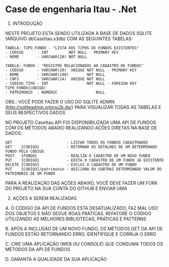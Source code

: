 # Case de engenharia Itau - .Net

1. INTRODUÇÃO

NESTE PROJETO ESTA SENDO UTILIZADA A BASE DE DADOS SQLITE (ARQUIVO dbCaseItau.s3db) COM AS SEGUINTES TABELAS:

	TABELA: TIPO_FUNDO - "LISTA DOS TIPOS DE FUNDOS EXISTENTES"
	- CODIGO      - INT         NOT NULL - PRIMARY KEY
	- NOME        - VARCHAR(20) NOT NULL

	TABELA: FUNDO - "REGISTRO RELACIONADOS AO CADASTRO DE FUNDOS"
	- CODIGO      - VARCHAR(20)  UNIQUE NOT NULL - PRIMARY KEY
	- NOME        - VARCHAR(100)        NOT NULL
	- CNPJ        - VARCHAR(14)  UNIQUE NOT NULL
	- CODIGO_TIPO - INT                 NOT NULL - FOREIGN KEY TIPO_FUNDO(CODIGO)
	- PATRIMONIO  - NUMERIC                 NULL

OBS.: VOCÊ PODE FAZER O USO DO SQLITE ADMIN (http://sqliteadmin.orbmu2k.de/) PARA VISUALIZAR TODAS AS TABELAS E SEUS RESPECTIVOS DADOS

NO PROJETO CaseItau.API FOI DISPONIBILIZADA UMA API DE FUNDOS COM OS MÉTODOS ABAIXO REALIZANDO AÇÕES DIRETAS NA BASE DE DADOS:

	GET                        - LISTAR TODOS OS FUNDOS CADASTRADOS
	GET    {CODIGO}            - RETORNAR OS DETALHES DE UM DETERMINADO FUNDO PELO CÓDIGO
	POST   {FUNDO}             - REALIZA O CADASTRO DE UM NOVO FUNDO
	PUT    {CODIGO}            - EDITA O CADASTRO DE UM FUNDO JÁ EXISTENTE
	DELETE {CODIGO}            - EXCLUI O CADASTRO DE UM FUNDO
	PUT    {CODIGO}/patrimonio - ADICIONA OU SUBTRAI DETERMINADO VALOR DO PATRIMONIO DE UM FUNDO
	
PARA A REALIZAÇÃO DAS AÇÕES ABAIXO, VOCÊ DEVE FAZER UM FORK DO PROJETO NA SUA CONTA DO GITHUB E ENVIAR UMA

2. AÇÕES A SEREM REALIZADAS

A. O CÓDIGO DA API DE FUNDOS ESTA DESATUALIZADO, FAZ MAL USO DOS OBJETOS E NÃO SEGUE BOAS PRÁTICAS. REFATORE O CÓDIGO UTILIZANDO AS MELHORES BIBLIOTECAS, PRÁTICAS E PATTERNS

B. APÓS A INCLUSÃO DE UM NOVO FUNDO, OS MÉTODOS GET DA API DE FUNDOS ESTÃO RETORNANDO ERRO. IDENTIFIQUE E CORRIJA O ERRO

C. CRIE UMA APLICAÇÃO (WEB OU CONSOLE) QUE CONSUMA TODOS OS MÉTODOS DA API DE FUNDOS

D. GARANTA A QUALIDADE DA SUA APLICAÇÃO

